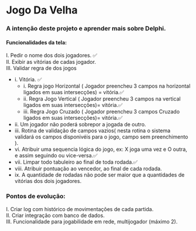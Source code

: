 # Jogo Da Velha

### A intenção deste projeto e aprender mais sobre Delphi.

#### Funcionalidades da tela:
I. Pedir o nome dos dois jogadores. ✅<br/>
II. Exibir as vitórias de cadas jogador.<br/>
III. Validar regra de dos jogos
  - i. Vitória. ✅
    - i.     Regra jogo Horizontal ( Jogador preencheu 3 campos na horizontal ligados em suas intersecções) = vitória.✅
    - ii.    Regra Jogo Vertical ( Jogador preencheu 3 campos na vertical ligados em suas intersecções)= vitória.✅
    - iii.   Regra Jogo Cruzado  ( Jogador preencheu 3 campos  Cruzado ligados em suas intersecções)= vitória.✅
  - ii.    Um jogador não poderá sobrepor a jogada de outro.
  - iii.     Rotina de validação de campos vazios( nesta rotina o sistema validará os campos disponivéis para o jogo, campo sem preenchimento ).
  - vi.    Atribuir uma sequencia lógica do jogo, ex: X joga uma vez e O outra, e assim seguindo ou vice-versa.✅
  - vii.   Limpar todo tabuleiro ao final de toda rodada.✅
  - viii.  Atribuir pontuação ao vencedor, ao final de cada rodada.
  - ix.    A quantidade de rodadas não pode ser maior que a quantidades de vitórias dos dois jogadores.<br/>

### Pontos de evolução:
I.     Criar log com histórico de movimentações de cada partida.<br/>
II.    Criar integração com banco de dados.<br/>
III.   Funcionalidade para jogabilidade em rede, multijogador (máximo 2).<br/>
